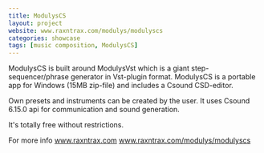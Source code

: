 ```yaml
---
title: ModulysCS
layout: project
website: www.raxntrax.com/modulys/modulyscs
categories: showcase
tags: [music composition, ModulysCS]
---
```



ModulysCS is built around ModulysVst which is a giant step-sequencer/phrase generator in Vst-plugin format.
ModulysCS is a portable app for Windows (15MB zip-file) and includes a Csound CSD-editor.

Own presets and instruments can be created by the user.
It uses Csound 6.15.0 api for communication and sound generation.

It's totally free without restrictions.

For more info
www.raxntrax.com
www.raxntrax.com/modulys/modulyscs
